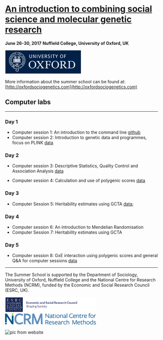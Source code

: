 # [An introduction to combining social science and molecular genetic research](readme.md)


**June 26-30, 2017**
**Nuffield College, University of Oxford, UK**

![Ox](images/ox_brand1_rev_rect.gif)
 
More information about the summer school can be found at: [http://oxfordsociogenetics.com](http://oxfordsociogenetics.com)



## Computer labs
---

### Day 1
* Computer session 1:  An introduction to the command line  [github](https://github.com/crahal/Teaching/tree/master/AnIntroductionToTheCommandLine)
* Computer session 2:  Introduction to genetic data and programmes, focus on PLINK  [data](computerSession2/Session2_data.zip)

### Day 2
* Computer session 3: Descriptive Statistics, Quality Control and Association Analysis  [data](computerSession3/data3.zip)

* Computer session 4: Calculation and use of polygenic scores  [data](computerSession4/data4.zip)


### Day 3 
* Computer Session 5: Heritability estimates using GCTA  [data](computerSession5/Session5_data.zip); 


### Day 4
* Computer session 6: An introduction to Mendelian Randomisation 
* Computer Session 7: Heritability estimates using GCTA 
### Day 5

* Computer session 8: GxE interaction using polygenic scores and general Q&A for computer sessions  [data](computerSession8/data8.zip)


---
The Summer School is supported by the Department of Sociology, University of Oxford, Nuffield College and the National Centre for Research Methods (NCRM), funded by the Economic and Social Research Council (ESRC, UK).

<img src=images/ESRC.png width="300"><img src=images/ncrm_logo@2x.png width="300">

![pic from website](http://oxfordsociogenetics.com/wp-content/uploads/2016/06/BRPhoto_ECSROxford_23.09.16-4-copy.jpg)
